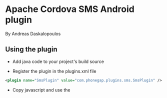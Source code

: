 # Apache Cordova SMS Android plugin
By Andreas Daskalopoulos

## Using the plugin

* Add java code to your project's build source

* Register the plugin in the plugins.xml file

```xml
<plugin name="SmsPlugin" value="com.phonegap.plugins.sms.SmsPlugin" />
```

* Copy javascript and use the <script> tag

<script type="text/javascript" charset="utf-8" src="sms.js" />

* Call the plugin, specifying phone and message

window.plugins.sms.send(phone, message);



